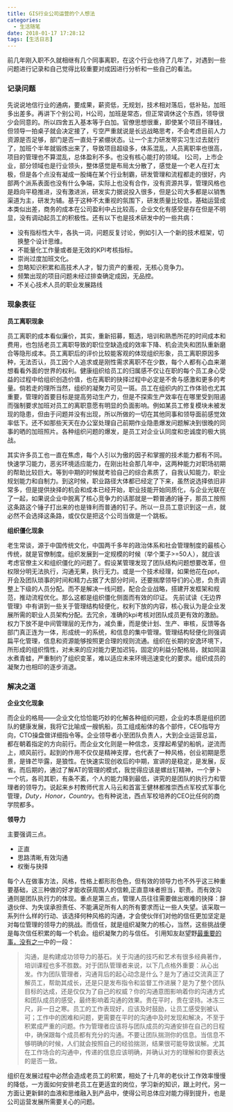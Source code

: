 ```yaml
---
title: GIS行业公司运营的个人想法
categories:
  - 生活随笔
date: 2018-01-17 17:28:12
tags: [生活日志]
---
```


前几年刚入职不久就相继有几个同事离职，在这个行业也待了几年了，对遇到一些问题进行记录和自己觉得比较重要对成因进行分析和一些自己的看法。

### 记录问题

先说说地信行业的通病，要成果，薪资低，无规划，技术相对落后，低补贴，加班多出差多。再讲下个别公司，H公司，加班是常态，但正常调休这个东西，领导很少会同意的。所以四舍五入基本等于白加。官僚思想很重，即使某个项目不赚钱，但领导一拍桌子就会决定接了，亏空严重就说是长远战略思考，不会考虑目前人力资源是否足够，部门是否一直处于紧绷状态。让一个主力研发带实习生过去就行了，加班个半年就锻炼出来了，导致项目超级多，体系混乱，人员离职率也很高，项目的管理也不算混乱，总体盈利不多。也没有核心能打的领域。 I公司，上市企业，部分领域也是行业领头，整体感觉是布局太分散了，感觉是一个老人在打太极，但是各个点没有凝成一股绳在某个行业制霸，研发管理和流程都走的很好，内部两个派系表面也没有什么争端，实际上也没有合作，没有资源共享，管理风格也是趋向平稳推进，没有激进派，研发实力据说投入很多，但是公司大多都是以销售渠道为主，研发为辅。基于这种不太重视的氛围下，研发质量比较低，基础运营成本类似出差，商务的成本在公司盈利中占比较高，企业文化有感受是存在但是不明显，没有调动起员工的积极性。还有以下也是技术研发中的一些共病：

*   没有指标性大牛，各执一词，问题反复讨论，例如引入一个新的技术框架，切换整个设计思维。
*   不能量化工作量或者是无效的KPI考核指标。
*   崇尚过度加班文化。
*   忽略知识积累和高技术人才，智力资产的重视，无核心竞争力。
*   频繁出现的项目问题未经过排查确定成因，无品控。
*   不关心技术人员的职业发展路线

### 现象表征

**员工离职现象**

员工离职的成本看似廉价，其实，重新招募，甄选，培训和熟悉所花的时间成本和费用，也包括老员工离职导致的职位空缺造成的效率下降、机会流失和团队重新磨合等隐形成本。员工离职后的评价比较能客观的体现组织形象，员工离职原因多种，无法否认，员工因个人追求或是刚性需求离职不在少数，每个人都有心血来潮想看看外面的世界的权利。健康组织给员工的归属感不仅让在职的每个员工身心受益的过程中给组织创造价值，也在离职的抉择过程中必定是不舍与感激和更多的考量。倘若走的理所当然，组织的凝聚力可见一斑。员工在组织内的工作体验也尤其重要，管理的首要目标是提高劳动生产力，但是不探索生产效率在在哪里受到阻遏而强制要求加班对员工的离职意愿有明显的负面影响。例如某员工修复模块未被发现的隐患，但由于问题并没有出现，所以所做的一切在其他同事和领导面前感觉效率低下。还不如那些天天在办公室处理自己前期作业隐患爆发问题解决到很晚的同事的晒的加班照片。各种组织问题的爆发，是员工对企业认同度和忠诚度的极大挑战。

其实许多员工也一直在焦虑，每个人引以为傲的因子和掌握的技术能力都有不同。快速学习能力，恶劣环境适应能力，在刚出社会那几年中，这两种能力对职场初期的帮助比较巨大。等到中期的时候就考验自己的综合素质了，自我认知能力，职业规划能力和自制力。到这时候，职业路径大体都已经定了下来，虽然说选择依旧非常多，但是提供抉择的机会和成本已经开始，职业技能开始同质化，与企业光联在了一起，如果说企业中脱离了核心竞争力的话那就是一颗普通的锤子，那员工按照这条路这个锤子打出来的也是锋利而普通的钉子。所以一旦员工意识到这一点，就必然不会选择这条路，或仅仅是把这个公司当做是一个跳板。

 **组织僵化现象**

 老生常谈，源于中国传统文化，中国两千多年的政治体系和社会管理制度的最核心传统，就是官僚制度。组织发展到一定规模的时候（举个栗子>=50人），就应该考虑官僚主义和组织僵化的问题了。假设某管理发现了团队结构问题想要改革，但权限分明无法执行，沟通无果，执行无力。或是一个技术经理，如果他花在ppt，开会及团队琐事的时间和精力占据了大部分时间，还要揣摩领导们的心思，负责调整上下级的人员分配。而不是解决一线问题，配合企业战略，搭建开发框架和规范，推动流程优化。那么这都是组织僵化侧面而有效的印证。 先前试读《无边界管理》中有讲到一些关于管理结构轻便化，权利下放的内容，核心我认为是企业发展所需的职业人员架构分配。去冗余，准确的kpi考核对团队成员更有效的激励。权力下放不是中间管理层的无作为，减负重，而是使计划、生产、审核，反馈等各部门真正连为一体，形成统一的系统，和信息的集中管理。管理结构轻便化则强调扁平化管理，信息和资源能够按照更合理的规则流通。组织在长期的安逸环境下，所形成的组织惰性，对未来的应对能力更加迟钝，固定的利益分配格局，就如同温水煮青蛙，严重制约了组织变革，难以适应未来环境迅速变化的要求。组织成员的凝聚力也相印的逐步消退。

### 解决之道

 **企业文化现象** 

而企业的格局——企业文化恰恰能巧妙的化解各种组织问题，企业的本质是组织团队的健康发展，我将它比喻成一艘帆船，员工组成船体的各个部件，CEO指导方向，CTO操盘做详细指令等。企业领导者小至团队负责人，大到企业运营总监，都在朝着指定的方向前行。而企业文化则是一种信念，支撑起希望的船帆，逆流而上，顺风前行。起到的作用不仅仅是精神支撑，也代表了一种风格，创业初期是愿景，是锋芒毕露，是狼性。在快速实现创收后的中期，宣讲的是稳定，是发展，反省。而后期的，通过了解AT的管理的模式，我觉得应该是螺丝钉精神，一个萝卜一个坑，各司其职，有条不紊，个人的能力降到最低，讲究的是团队的执行力和管理者的领导力。说起来乡村教师代言人马云和首富王健林都推崇西点军校式军事化管理，_Duty，Honor，Country_。也有种说法，西点军校培养的CEO比任何的商学院都多。

 **领导力** 

主要强调三点。

*   正直
*   思路清晰,有效沟通
*   权衡与抉择

每个人在做事方法，风格，性格上都形形色色，但有效的领导力也不外乎这三种重要基础，这三种做的好才能收获周围人的信赖,正直意味者担当，职责。而有效沟通则是团队执行力的体现。重点是第三点，管理人员往往需要做出艰难的抉择：辞退伙伴、为失误承担责任、不能满足所有人的所有要求而让一些人失望。该采取一系列什么样的行动、该选择何种风格的沟通，才会使伙伴们对他的信任更加坚定是对每位管理的领导力的挑战。而信任，就是组织凝聚力的核心，当然，这些挑战便是每次信任积累的每一个机会。组织凝聚力的与信任。 引用知友赵望野[最重要的事，没有之一](https://zhuanlan.zhihu.com/p/30384829)中的一段：

> 沟通，是构建成功领导力的基石。关于沟通的技巧和艺术有很多经典著作，培训课程也多不胜数。对于团队管理者来说，以下几点格外重要：从心出发。作为团队管理者，沟通背后的起心动念是什么？是为了通过交流真正了解员工，帮助其成长，还是只是发布指令和监督工作进展？是为了整个团队目标的达成，还是仅仅为了自己的权威？你的沟通意图影响着你的沟通方式和团队成员的感受，最终影响着沟通的效果。贵在平时，贵在坚持。冰冻三尺，非一日之寒。员工的工作表现好，应该及时鼓励，让员工感受到被认可；工作中的困难和问题，更需要在平时的沟通中及时发现和解决，不至于积累成严重的问题。作为管理者应该将与团队成员的沟通安排在自己的日程中，确保跟每个成员都有充分的沟通。不要让团队揣测你的信息。当信息不够明确的时候，人们就会按照自己的经验揣测，结果很可能导致误解。尤其在工作场合的沟通中，传递的信息应该明确，并确认对方的理解和你要表达的是否一致。


组织在发展过程中必然会造成老员工的积累，相处了十几年的老伙计工作效率慢慢的降低，一方面如何安排老员工在更适宜的岗位，学习新的知识，跟上时代，另一方面让更新鲜的血液和思维融入到产品中，使得公司总体应对能力得到提升，也是公司运营发展所需要关心的问题。